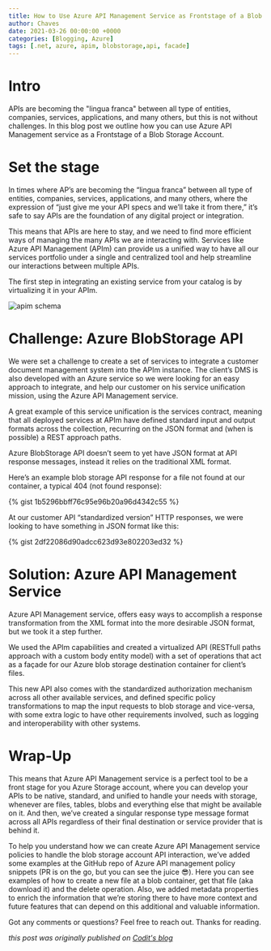 ```yaml
---
title: How to Use Azure API Management Service as Frontstage of a Blob Storage Account
author: Chaves
date: 2021-03-26 00:00:00 +0000
categories: [Blogging, Azure]
tags: [.net, azure, apim, blobstorage,api, facade]
---
```


# Intro

APIs are becoming the "lingua franca" between all type of entities, companies, services, applications, and many others, but this is not without challenges. In this blog post we outline how you can use Azure API Management service as a Frontstage of a Blob Storage Account.

# Set the stage

In times where AP’s are becoming the “lingua franca” between all type of entities, companies, services, applications, and many others, where the expression of “just give me your API specs and we’ll take it from there,” it’s safe to say APIs are the foundation of any digital project or integration.

This means that APIs are here to stay, and we need to find more efficient ways of managing the many APIs we are interacting with. Services like Azure API Management (APIm) can provide us a unified way to have all our services portfolio under a single and centralized tool and help streamline our interactions between multiple APIs.

The first step in integrating an existing service from your catalog is by virtualizing it in your APIm.

![apim schema](https://www.codit.eu/wp-content/uploads/2020/11/apim-blobstorage-blog-sample.png)

# Challenge: Azure BlobStorage API

We were set a challenge to create a set of services to integrate a customer document management system into the APIm instance. The client’s DMS is also developed with an Azure service so we were looking for an easy approach to integrate, and help our customer on his service unification mission, using the Azure API Management service.

A great example of this service unification is the services contract, meaning that all deployed services at APIm have defined standard input and output formats across the collection, recurring on the JSON format and (when is possible) a REST approach paths.

Azure BlobStorage API doesn’t seem to yet have JSON format at API response messages, instead it relies on the traditional XML format.

Here’s an example blob storage API response for a file not found at our container, a typical 404 (not found response):

{% gist 1b5296bbff76c95e96b20a96d4342c55 %}

At our customer API “standardized version” HTTP responses, we were looking to have something in JSON format like this:

{% gist 2df22086d90adcc623d93e802203ed32 %}

# Solution: Azure API Management Service

Azure API Management service, offers easy ways to accomplish a response transformation from the XML format into the more desirable JSON format, but we took it a step further.

We used the APIm capabilities and created a virtualized API (RESTfull paths approach with a custom body entity model) with a set of operations that act as a façade for our Azure blob storage destination container for client’s files.

This new API also comes with the standardized authorization mechanism across all other available services, and defined specific policy transformations to map the input requests to blob storage and vice-versa, with some extra logic to have other requirements involved, such as logging and interoperability with other systems.

# Wrap-Up

This means that Azure API Management service is a perfect tool to be a front stage for you Azure Storage account, where you can develop your APIs to be native, standard, and unified to handle your needs with storage, whenever are files, tables, blobs and everything else that might be available on it. And then, we’ve created a singular response type message format across all APIs regardless of their final destination or service provider that is behind it.

To help you understand how we can create Azure API Management service policies to handle the blob storage account API interaction, we’ve added some examples at the GitHub repo of Azure API management policy snippets (PR is on the go, but you can see the juice 😎). Here you can see examples of how to create a new file at a blob container, get that file (aka download it) and the delete operation. Also, we added metadata properties to enrich the information that we’re storing there to have more context and future features that can depend on this additional and valuable information.


Got any comments or questions? Feel free to reach out. Thanks for reading.

*this post was originally published on [Codit's blog](https://www.codit.eu/blog/azure-api-management-service-frontstage-blob-storage-account/)*